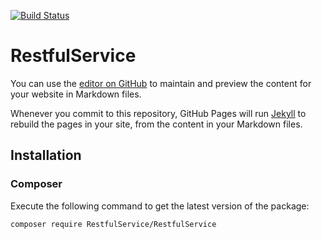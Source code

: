 [![Build Status](https://travis-ci.org/marceloweb/RestfulService.svg?branch=master)](https://travis-ci.org/marceloweb/RestfulService)

# RestfulService

You can use the [editor on GitHub](https://github.com/marceloweb/RestfulService/edit/master/README.md) to maintain and preview the content for your website in Markdown files.

Whenever you commit to this repository, GitHub Pages will run [Jekyll](https://jekyllrb.com/) to rebuild the pages in your site, from the content in your Markdown files.

## Installation

### Composer

Execute the following command to get the latest version of the package:

```terminal
composer require RestfulService/RestfulService
```

